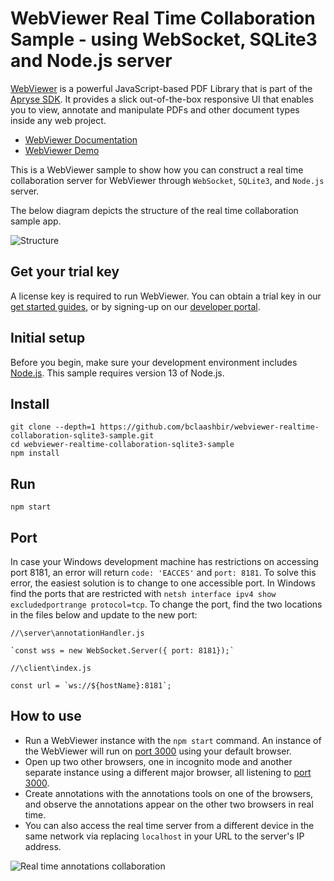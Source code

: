 # WebViewer Real Time Collaboration Sample - using WebSocket, SQLite3 and Node.js server

[WebViewer](https://docs.apryse.com/web/guides/get-started) is a powerful JavaScript-based PDF Library that is part of the [Apryse SDK](https://apryse.com/). It provides a slick out-of-the-box responsive UI that enables you to view, annotate and manipulate PDFs and other document types inside any web project.

- [WebViewer Documentation](https://docs.apryse.com/web/guides/get-started)
- [WebViewer Demo](https://showcase.apryse.com/)

This is a WebViewer sample to show how you can construct a real time collaboration server for WebViewer through `WebSocket`, `SQLite3`, and `Node.js` server.

The below diagram depicts the structure of the real time collaboration sample app.

![Structure](./real-time-structure.png "Structure")

## Get your trial key

A license key is required to run WebViewer. You can obtain a trial key in our [get started guides](https://docs.apryse.com/web/guides/get-started), or by signing-up on our [developer portal](https://dev.apryse.com/).

## Initial setup

Before you begin, make sure your development environment includes [Node.js](https://nodejs.org/en/). This sample requires version 13 of Node.js.

## Install

```
git clone --depth=1 https://github.com/bclaashbir/webviewer-realtime-collaboration-sqlite3-sample.git
cd webviewer-realtime-collaboration-sqlite3-sample
npm install
```

## Run

```
npm start
```

## Port

 In case your Windows development machine has restrictions on accessing port 8181, an error will return `code: 'EACCES'` and `port: 8181`. To solve this error, the easiest solution is to change to one accessible port. In Windows find the ports that are restricted with `netsh interface ipv4 show excludedportrange protocol=tcp`. To change the port, find the two locations in the files below and update to the new port:

```
//\server\annotationHandler.js

`const wss = new WebSocket.Server({ port: 8181});`

//\client\index.js

const url = `ws://${hostName}:8181`;
```


## How to use

- Run a WebViewer instance with the `npm start` command. An instance of the WebViewer will run on [port 3000](http://localhost:3000/index.html) using your default browser.
- Open up two other browsers, one in incognito mode and another separate instance using a different major browser, all listening to [port 3000](http://localhost:3000/index.html).
- Create annotations with the annotations tools on one of the browsers, and observe the annotations appear on the other two browsers in real time.
- You can also access the real time server from a different device in the same network via replacing `localhost` in your URL to the server's IP address.

![Real time annotations collaboration](real-time-annotations.svg "Real time annotations collaboration")
